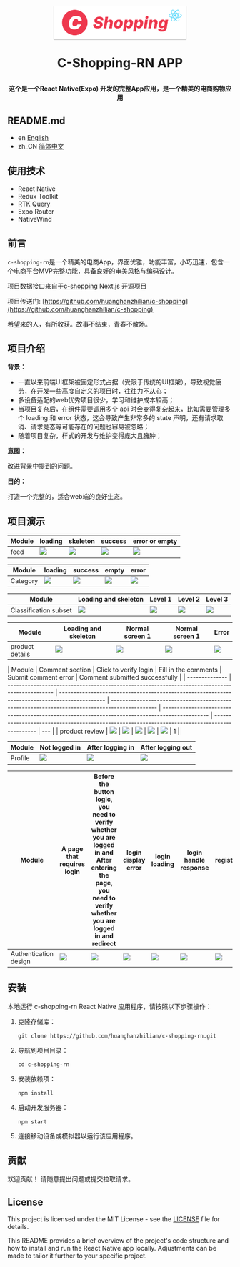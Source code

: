 <p align="center">
	<img alt="logo" src="https://github.com/huanghanzhilian/huanghanzhilian/raw/main/projects/c-shopping-rn.svg" width="300">
</p>
<h1 align="center" style="margin: 30px 0 30px; font-weight: bold;">C-Shopping-RN APP</h1>
<h4 align="center">这个是一个React Native(Expo) 开发的完整App应用，是一个精美的电商购物应用</h4>

## README.md

- en [English](README.md)
- zh_CN [简体中文](README.zh_CN.md)

## 使用技术

- React Native
- Redux Toolkit
- RTK Query
- Expo Router
- NativeWind

## 前言

`c-shopping-rn`是一个精美的电商App，界面优雅，功能丰富，小巧迅速，包含一个电商平台MVP完整功能，具备良好的审美风格与编码设计。

项目数据接口来自于[c-shopping](https://github.com/huanghanzhilian/c-shopping) Next.js 开源项目

项目传送门: [https://github.com/huanghanzhilian/c-shopping](https://github.com/huanghanzhilian/c-shopping)

希望来的人，有所收获。故事不结束，青春不散场。

## 项目介绍

**背景：**

- 一直以来前端UI框架被固定形式占据（受限于传统的UI框架），导致视觉疲劳，在开发一些高度自定义的项目时，往往力不从心；
- 多设备适配的web优秀项目很少，学习和维护成本较高；
- 当项目复杂后，在组件需要调用多个 api 时会变得复杂起来，比如需要管理多个 loading 和 error 状态，这会导致产生非常多的 state 声明，还有请求取消、请求竞态等可能存在的问题也容易被忽略；
- 随着项目复杂，样式的开发与维护变得庞大且臃肿；

**意图：**

改进背景中提到的问题。

**目的：**

打造一个完整的，适合web端的良好生态。

## 项目演示

| Module | loading                                                                                        | skeleton                                                                                       | success                                                                                        | error or empty                                                                                 |
| ------ | ---------------------------------------------------------------------------------------------- | ---------------------------------------------------------------------------------------------- | ---------------------------------------------------------------------------------------------- | ---------------------------------------------------------------------------------------------- |
| feed   | ![](https://www.cheerspublishing.com/uploads/article/e1f91a01-bf5e-46f4-8cbd-7f485e5039ba.png) | ![](https://www.cheerspublishing.com/uploads/article/d09fc3af-1bf7-49fa-8957-227a3add172a.png) | ![](https://www.cheerspublishing.com/uploads/article/efee1d79-9c95-4be5-9a6a-ec5160b7e6ae.png) | ![](https://www.cheerspublishing.com/uploads/article/c3d29b64-c6be-4716-8b4d-30becfbe4246.png) |

| Module   | loading                                                                                        | success                                                                                        | empty                                                                                          | error                                                                                          |
| -------- | ---------------------------------------------------------------------------------------------- | ---------------------------------------------------------------------------------------------- | ---------------------------------------------------------------------------------------------- | ---------------------------------------------------------------------------------------------- |
| Category | ![](https://www.cheerspublishing.com/uploads/article/5d6451e5-1a71-472d-851d-08049a37df9e.png) | ![](https://www.cheerspublishing.com/uploads/article/302d74e3-b4ef-4d90-87b7-e57d9217caa2.png) | ![](https://www.cheerspublishing.com/uploads/article/b164744f-a5cd-4f9c-a3a5-b0b33b90b82d.png) | ![](https://www.cheerspublishing.com/uploads/article/06c64210-4f8e-4b43-9f1d-9b5c1b2748a4.png) |

| Module                | Loading and skeleton                                                                           | Level 1                                                                                        | Level 2                                                                                        | Level 3                                                                                        |
| --------------------- | ---------------------------------------------------------------------------------------------- | ---------------------------------------------------------------------------------------------- | ---------------------------------------------------------------------------------------------- | ---------------------------------------------------------------------------------------------- |
| Classification subset | ![](https://www.cheerspublishing.com/uploads/article/be7d64db-496d-442f-a1e6-ae7d42e9b628.png) | ![](https://www.cheerspublishing.com/uploads/article/3be1701c-ed03-4394-984a-9ff9b67dd111.png) | ![](https://www.cheerspublishing.com/uploads/article/44c1ac35-c6a6-4736-8c49-2a030afe14c8.png) | ![](https://www.cheerspublishing.com/uploads/article/f54cdf46-72c0-42bc-ade2-9c3df96cd121.png) |

| Module          | Loading and skeleton                                                                           | Normal screen 1                                                                                | Normal screen 1                                                                                | Error                                                                                          |
| --------------- | ---------------------------------------------------------------------------------------------- | ---------------------------------------------------------------------------------------------- | ---------------------------------------------------------------------------------------------- | ---------------------------------------------------------------------------------------------- |
| product details | ![](https://www.cheerspublishing.com/uploads/article/08946a24-197c-4fc0-9a44-0950621f90b7.png) | ![](https://www.cheerspublishing.com/uploads/article/6260b3fa-75f6-47f6-b3c0-24655d268c5c.png) | ![](https://www.cheerspublishing.com/uploads/article/d6d5f191-6299-417b-b066-f2aeb608ce2b.png) | ![](https://www.cheerspublishing.com/uploads/article/a066c4c3-ebf1-460e-91c1-ad5431f04cb9.png) |

| Module         | Comment section                                                                                | Click to verify login                                                                          | Fill in the comments                                                                           | Submit comment error                                                                           | Comment submitted successfully                                                                 |
| -------------- | ---------------------------------------------------------------------------------------------- | ---------------------------------------------------------------------------------------------- | ---------------------------------------------------------------------------------------------- | ---------------------------------------------------------------------------------------------- | ---------------------------------------------------------------------------------------------- | --- |
| product review | ![](https://www.cheerspublishing.com/uploads/article/031b85f9-db43-49b6-9f1b-13209b9bb7ef.png) | ![](https://www.cheerspublishing.com/uploads/article/b07813d7-bf0d-4fe5-80d7-625dd561e4a4.png) | ![](https://www.cheerspublishing.com/uploads/article/d8048925-dca5-4330-a753-69e3af19bcd3.png) | ![](https://www.cheerspublishing.com/uploads/article/e935116f-1ab4-4877-90f0-dac66031f0b9.png) | ![](https://www.cheerspublishing.com/uploads/article/26faa410-3b6a-4882-9373-9992843f6d7e.png) | 1   |

| Module  | Not logged in                                                                                  | After logging in                                                                               | After logging out                                                                              |
| ------- | ---------------------------------------------------------------------------------------------- | ---------------------------------------------------------------------------------------------- | ---------------------------------------------------------------------------------------------- |
| Profile | ![](https://www.cheerspublishing.com/uploads/article/619b8402-79b6-442a-8fed-62763b4163e6.png) | ![](https://www.cheerspublishing.com/uploads/article/b30c1355-3f4f-47de-8087-7a7e7e55e451.png) | ![](https://www.cheerspublishing.com/uploads/article/a37a6421-784d-441f-aa8c-c3212654bc4e.png) |

| Module                | A page that requires login                                                                     | Before the button logic, you need to verify whether you are logged in and After entering the page, you need to verify whether you are logged in and redirect | login display error                                                                            | login loading                                                                                  | login handle response                                                                          | register                                                                                       |
| --------------------- | ---------------------------------------------------------------------------------------------- | ------------------------------------------------------------------------------------------------------------------------------------------------------------ | ---------------------------------------------------------------------------------------------- | ---------------------------------------------------------------------------------------------- | ---------------------------------------------------------------------------------------------- | ---------------------------------------------------------------------------------------------- |
| Authentication design | ![](https://www.cheerspublishing.com/uploads/article/f804fc4b-e1a8-4837-8685-2d7c38ee80ed.png) | ![](https://www.cheerspublishing.com/uploads/article/48581171-9bcd-4154-bf36-0a87a44fc1e4.png)                                                               | ![](https://www.cheerspublishing.com/uploads/article/4dd13db6-7360-4faf-9be5-7fd3fa569f50.png) | ![](https://www.cheerspublishing.com/uploads/article/b07813d7-bf0d-4fe5-80d7-625dd561e4a4.png) | ![](https://www.cheerspublishing.com/uploads/article/fbbcf9d2-d75b-418d-a942-b489b9fc13fb.png) | ![](https://www.cheerspublishing.com/uploads/article/9ac75cc6-dd60-42f4-b8a7-ebc655f13e44.png) |

## 安装

本地运行 c-shopping-rn React Native 应用程序，请按照以下步骤操作：

1. 克隆存储库：

   ```
   git clone https://github.com/huanghanzhilian/c-shopping-rn.git
   ```

2. 导航到项目目录：

   ```
   cd c-shopping-rn
   ```

3. 安装依赖项：

   ```
   npm install
   ```

4. 启动开发服务器：

   ```
   npm start
   ```

5. 连接移动设备或模拟器以运行该应用程序。

## 贡献

欢迎贡献！ 请随意提出问题或提交拉取请求。

## License

This project is licensed under the MIT License - see the [LICENSE](LICENSE) file for details.

This README provides a brief overview of the project's code structure and how to install and run the React Native app locally. Adjustments can be made to tailor it further to your specific project.
